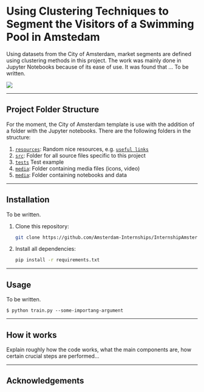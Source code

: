 # Using Clustering Techniques to Segment the Visitors of a Swimming Pool in Amstedam

Using datasets from the City of Amsterdam, market segments are defined using clustering methods in this project. The work was mainly done in Jupyter Notebooks because of its ease of use. It was found that ...
To be written.

![](media/examples/noorderparkbad.png)

---


## Project Folder Structure

For the moment, the City of Amsterdam template is use with the addition of a folder with the Jupyter notebooks.
There are the following folders in the structure:

1) [`resources`](./resources): Random nice resources, e.g. [`useful links`](./resources/README.md)
1) [`src`](./src): Folder for all source files specific to this project
1) [`tests`](./tests) Test example
1) [`media`](./media): Folder containing media files (icons, video)
1) [`media`](./notebooks): Folder containing notebooks and data
---

## Installation

To be written.

1) Clone this repository:
    ```bash
    git clone https://github.com/Amsterdam-Internships/InternshipAmsterdamGeneral
    ```

2) Install all dependencies:
    ```bash
    pip install -r requirements.txt
    ```
---


## Usage

To be written.

```
$ python train.py --some-importang-argument
```

---


## How it works

Explain roughly how the code works, what the main components are, how certain crucial steps are performed...

---
## Acknowledgements
